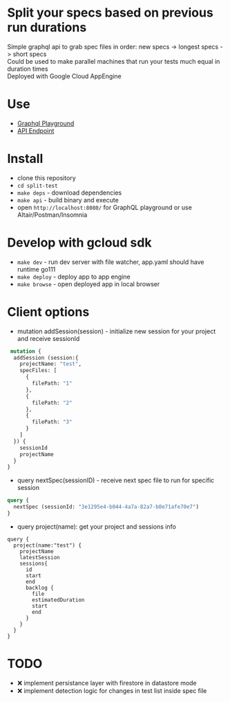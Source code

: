 # Split your specs based on previous run durations
Simple graphql api to grab spec files in order: new specs -> longest specs -> short specs  
Could be used to make parallel machines that run your tests much equal in duration times  
Deployed with Google Cloud AppEngine

# Use
 - [Graphql Playground](https://test-splitter.appspot.com/)
 - [API Endpoint](https://test-splitter.appspot.com/)


# Install
 - clone this repository  
 - `cd split-test`  
 - `make deps` - download dependencies
 - `make api` - build binary and execute  
 - open `http://localhost:8080/` for GraphQL playground or use Altair/Postman/Insomnia  

# Develop with gcloud sdk
 - `make dev` - run dev server with file watcher, app.yaml should have runtime go111
 - `make deploy` - deploy app to app engine
 - `make browse` - open deployed app in local browser

# Client options

 - mutation addSession(session) - initialize new session for your project and receive sessionId
```graphql
 mutation {
  addSession (session:{
    projectName: "test",
    specFiles: [
      {
        filePath: "1"
      },
      {
        filePath: "2"
      },
      {
        filePath: "3"
      }
    ]
  }) {
    sessionId
    projectName
  }
}
 ```

 - query nextSpec(sessionID) - receive next spec file to run for specific session
```graphql
query {
  nextSpec (sessionId: "3e1295e4-b044-4a7a-82a7-b0e71afe70e7")
}
 ```

  - query project(name): get your project and sessions info
```
query {
  project(name:"test") {
    projectName
    latestSession
    sessions{
      id
      start
      end
      backlog {
        file
        estimatedDuration
        start
        end
      }
    }
  }
}
```


 # TODO
  - :x: implement persistance layer with firestore in datastore mode
  - :x: implement detection logic for changes in test list inside spec file